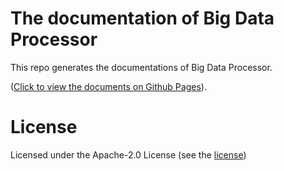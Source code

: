 # The documentation of Big Data Processor

This repo generates the documentations of Big Data Processor.

([Click to view the documents on Github Pages](https://big-data-processor.github.io/bdp-document)).


# License
Licensed under the Apache-2.0 License (see the <a href="https://github.com/big-data-processor/bdp-document/blob/master/LICENSE" target=_blank>license</a>)